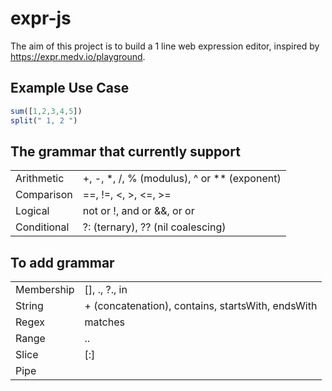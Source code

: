 # expr-js

The aim of this project is to build a 1 line web expression editor, inspired by https://expr.medv.io/playground.

## Example Use Case
```javascript
sum([1,2,3,4,5])
split(" 1, 2 ")
```

## The grammar that currently support
|||
| ------------- | ------------- |
| Arithmetic |	+, -, *, /, % (modulus), ^ or ** (exponent) |
| Comparison |	==, !=, <, >, <=, >= |
| Logical |	not or !, and or &&, or or || |
| Conditional |	?: (ternary), ?? (nil coalescing) |

## To add grammar
|||
| ------------- | ------------- |
| Membership |	[], ., ?., in |
| String |	+ (concatenation), contains, startsWith, endsWith |
| Regex |	matches |
| Range |	.. |
| Slice |	[:] |
| Pipe |	| |